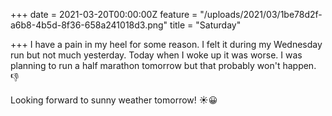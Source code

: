 +++
date = 2021-03-20T00:00:00Z
feature = "/uploads/2021/03/1be78d2f-a6b8-4b5d-8f36-658a241018d3.png"
title = "Saturday"

+++
I have a pain in my heel for some reason. I felt it during my Wednesday run but not much yesterday. Today when I woke up it was worse. I was planning to run a half marathon tomorrow but that probably won't happen. 👎

Looking forward to sunny weather tomorrow! ☀️😀